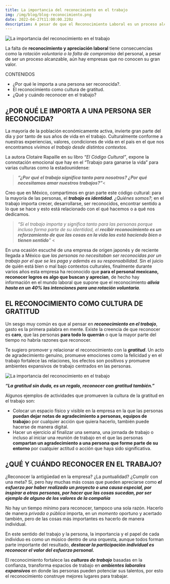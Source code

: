 ```yaml
---
title: La importancia del reconocimiento en el trabajo 
img: /img/blog/blog-reconocimiento.png
date: 2022-04-27t11:00:00.220z
description: A pesar de que el Reconocimiento Laboral es un proceso alcanzable aún hay empresas que no conocen su gran valor.
---
```


![La importancia del reconocimiento en el trabajo](/img/blog/blog-reconocimiento.png "La importancia del reconocimiento en el trabajo")

La falta de **reconocimiento y apreciación laboral** tiene consecuencias como la *rotación voluntaria o la falta de compromiso* del personal, a pesar de ser un proceso alcanzable, aún hay empresas que no conocen su gran valor. 

CONTENIDOS
 - ¿Por qué le importa a una persona ser reconocida?. 
 - El reconocimiento como cultura de gratitud. 
 - ¿Qué y cuándo reconocer en el trabajo?

## ¿POR QUÉ LE IMPORTA A UNA PERSONA SER RECONOCIDA?

La mayoría de la población económicamente activa, invierte gran parte del día y por tanto de sus años de vida en el trabajo. 
Culturalmente conforme a nuestras experiencias, valores, condiciones de vida en el país en el que nos encontramos *vivimos el trabajo desde distintos contextos*. 

La autora Clotaire Rapaille en su libro *“El Código Cultural”*, expone la connotación emocional que hay en el “Trabajo para ganarse la vida” para varias culturas como la estadounidense: 

>***“¿Por qué el trabajo significa tanto para nosotros? ¿Por qué necesitamos amar nuestros trabajos?”***< 

Creo que en México, compartimos en gran parte este código cultural: para la mayoría de las personas, el ***trabajo es identidad***. 
*¿Quiénes somos?*; en el trabajo importa crecer, desarrollarse, ser reconocidos, encontrar sentido a lo que se hace y esto está relacionado con el qué hacemos o a qué nos dedicamos. 

> *“Si el trabajo importa y significa tanto para las personas porque incluso forma parte de su identidad, el **recibir reconocimiento es un reforzamiento de que las cosas en la vida las está haciendo bien o tienen sentido**”* <


En una ocasión escuché de una empresa de origen japonés y de reciente llegada a México que *las personas no necesitaban ser reconocidas por un trabajo por el que se les paga y además es su responsabilidad*. Sin el juicio de quién está bien o mal bajo contextos culturales, finalmente durante varios años esta empresa ha reconocido que **para el personal mexicano, reconocer logros es algo que buscan y aprecian**, de hecho hay información en el mundo laboral que supone que el  reconocimiento ***alivia hasta en un 40%  las intenciones para una rotación voluntaria***. 

## EL RECONOCIMIENTO COMO CULTURA DE GRATITUD


Un sesgo muy común es que al pensar en ***reconocimiento en el trabajo***, gasto es la primera palabra en mente.
Existe la creencia de que reconocer es **caro**, que las personas **para todo lo querrán** o que la mayor parte del tiempo no habría razones que reconocer. 

Te sugiero promover y relacionar el reconocimiento con la ***gratitud***. Un acto de agradecimiento genuino, promueve emociones como la felicidad y en el trabajo fortalece las relaciones, los efectos son positivos y promueve ambientes expansivos de trabajo centrados en las personas.

![La importancia del reconocimiento en el trabajo](/img/blog/blog-reconocimiento-1.png "La importancia del reconocimiento en el trabajo")

***“La gratitud sin duda, es un regalo, reconocer con gratitud también.”***

Algunos ejemplos de actividades que promueven la cultura de la gratitud en el trabajo son:

- Colocar un espacio físico y visible en la empresa en la que las personas **puedan dejar notas de agradecimiento a personas, equipos de trabajo**o por cualquier acción que quiera hacerlo, también puede hacerse de manera digital. 
- Hacer un ejercicio al finalizar una semana, una jornada de trabajo o incluso al iniciar una reunión de trabajo en el que las personas **compartan un agradecimiento a una persona que forme parte de su entorno** por cualquier actitud o acción que haya sido significativa. 


## ¿QUÉ Y CUÁNDO RECONOCER EN EL TRABAJO?


¿Reconocer la antigüedad en la empresa? ¿La puntualidad? ¿Cumplir con una meta? Sí, pero hay muchas más cosas que pueden apreciarse como ***el esfuerzo por haber realizado un proyecto o una causa especial, por inspirar a otras personas, por hacer que las cosas sucedan, por ser ejemplo de alguno de los valores de la compañía***

No hay un tiempo mínimo para reconocer, tampoco una sola razón. 
Hacerlo de manera *privada o pública* importa, en un *momento* oportuno y acertado también, pero de las cosas más importantes es hacerlo de manera individual. 

En este sentido del trabajo y la persona, la importancia y el papel de cada individuo es como un músico dentro de una orquesta, aunque todos forman parte importante del resultado, ***destacar la participación individual es reconocer el valor del esfuerzo personal.*** 

El reconocimiento fortalece las ***culturas de trabajo*** basadas en la confianza, transforma espacios de trabajo en ***ambientes laborales expansivos*** en donde las personas pueden potenciar sus talentos, por esto el reconocimiento construye mejores lugares para trabajar. 
